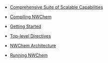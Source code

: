   - [Comprehensive Suite of Scalable
    Capabilities](Capabilities "wikilink")

<!-- end list -->

  - [Compiling NWChem](Compiling-NWChem "wikilink")

<!-- end list -->

  - [Getting Started](Getting_Started "wikilink")

<!-- end list -->

  - [Top-level Directives](Top-level "wikilink")

<!-- end list -->

  - [NWChem Architecture](NWChem-Architecture "wikilink")

<!-- end list -->

  - [Running NWChem](Running "wikilink")
